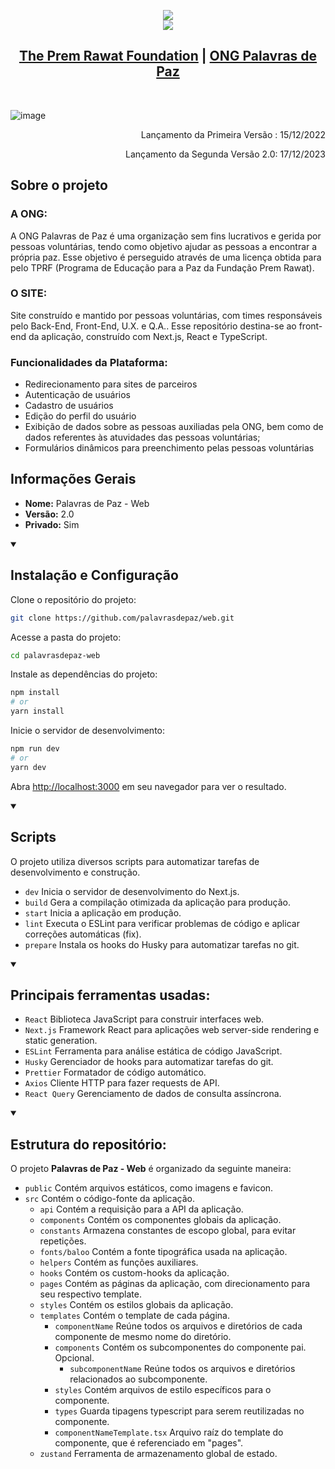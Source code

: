 <p align="center">
<img src="https://user-images.githubusercontent.com/88943961/205815029-dfbeaf17-d12c-485b-b6c2-4ea75011ba52.png"/>
<br/>
<img src="https://user-images.githubusercontent.com/88943961/205815975-0d06d1b3-56aa-4702-95ba-3668faf10376.png"/>
</p>

<h2 align="center"><a href="https://tprf.org/">The Prem Rawat Foundation</a> | <a href="https://github.com/PalavrasDePaz"> ONG Palavras de Paz</a></h2><br/>

![image](https://user-images.githubusercontent.com/88943961/205814572-ec36b186-6733-4af5-b770-3f8524591ad0.png)

<p align="end">Lançamento da Primeira Versão : 15/12/2022</p>
<p align="end">Lançamento da Segunda Versão 2.0: 17/12/2023</p>

<h2>Sobre o projeto</h2>

### A ONG:
A ONG Palavras de Paz é uma organização sem fins lucrativos e gerida por pessoas voluntárias, tendo como objetivo ajudar as pessoas a encontrar a própria paz. Esse objetivo é perseguido através de uma licença obtida para pelo TPRF (Programa de Educação para a Paz da Fundação Prem Rawat).

### O SITE:
Site construído e mantido por pessoas voluntárias, com times responsáveis pelo Back-End, Front-End, U.X. e Q.A.. Esse repositório destina-se ao front-end da aplicação, construído com Next.js, React e TypeScript.

<summary><h3> Funcionalidades da Plataforma: </h3></summary>

* Redirecionamento para sites de parceiros
* Autenticação de usuários
* Cadastro de usuários
* Edição do perfil do usuário
* Exibição de dados sobre as pessoas auxiliadas pela ONG, bem como de dados referentes às atuvidades das pessoas voluntárias;
* Formulários dinâmicos para preenchimento pelas pessoas voluntárias
  

<h2> Informações Gerais</h2>

  * **Nome:** Palavras de Paz - Web
  * **Versão:** 2.0
  * **Privado:** Sim

<details open>  
<summary><h2>Instalação e Configuração</h2></summary>

Clone o repositório do projeto:
```bash
git clone https://github.com/palavrasdepaz/web.git
```

Acesse a pasta do projeto:
```bash
cd palavrasdepaz-web
```

Instale as dependências do projeto:
```bash
npm install
# or
yarn install
```

Inicie o servidor de desenvolvimento:
```bash
npm run dev
# or
yarn dev
```

Abra [http://localhost:3000](http://localhost:3000) em seu navegador para ver o resultado.
</details>    

<details open>  
<summary><h2>Scripts</summary>
O projeto utiliza diversos scripts para automatizar tarefas de desenvolvimento e construção.

* ```dev``` Inicia o servidor de desenvolvimento do Next.js.
* ```build``` Gera a compilação otimizada da aplicação para produção.
* ```start``` Inicia a aplicação em produção.
* ```lint``` Executa o ESLint para verificar problemas de código e aplicar correções automáticas (fix).
* ```prepare``` Instala os hooks do Husky para automatizar tarefas no git.
</details>

<details open>  
<summary><h2>Principais ferramentas usadas:</summary>

* ```React``` Biblioteca JavaScript para construir interfaces web.
* ```Next.js``` Framework React para aplicações web server-side rendering e static generation.
* ```ESLint``` Ferramenta para análise estática de código JavaScript.
* ```Husky``` Gerenciador de hooks para automatizar tarefas do git.
* ```Prettier``` Formatador de código automático.
* ```Axios``` Cliente HTTP para fazer requests de API.
* ```React Query``` Gerenciamento de dados de consulta assíncrona.
</details>

<details open>  
<summary><h2>Estrutura do repositório:</h2></summary>

  O projeto **Palavras de Paz - Web** é organizado da seguinte maneira:
* ```public``` Contém arquivos estáticos, como imagens e favicon.
* ```src``` Contém o código-fonte da aplicação.
  * ```api``` Contém a requisição para a API da aplicação.
  * ```components``` Contém os componentes globais da aplicação.
  * ```constants``` Armazena constantes de escopo global, para evitar repetições.
  * ```fonts/baloo``` Contém a fonte tipográfica usada na aplicação.
  * ```helpers``` Contém as funções auxiliares.
  * ```hooks``` Contém os custom-hooks da aplicação.
  * ```pages``` Contém as páginas da aplicação, com direcionamento para seu respectivo template.
  * ```styles``` Contém os estilos globais da aplicação.
  * ```templates``` Contém o template de cada página.
    *  ```componentName``` Reúne todos os arquivos e diretórios de cada componente de mesmo nome do diretório.
      * ```components``` Contém os subcomponentes do componente pai. Opcional.
        * ```subcomponentName``` Reúne todos os arquivos e diretórios relacionados ao subcomponente.
      * ```styles``` Contém arquivos de estilo específicos para o componente.
      * ```types``` Guarda tipagens typescript para serem reutilizadas no componente.
      * ```componentNameTemplate.tsx``` Arquivo raíz do template do componente, que é referenciado em "pages".
  * ```zustand``` Ferramenta de armazenamento global de estado.

</details>


